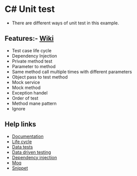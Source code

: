 # C# Unit test
- There are different ways of unit test in this example.
## Features:- [Wiki](https://github.com/mdzzaman/Unit-Test-CSharp/wiki)
- Test case life cycle
- Dependency Injection
- Private method test
- Parameter to method
- Same method call multiple times with different parameters
- Object pass to test method
- Mock service
- Mock method
- Exception handel
- Order of test
- Method mane pattern
- Ignore
## Help links
- [Documentation](https://docs.microsoft.com/en-us/dotnet/api/microsoft.visualstudio.testtools.unittesting?view=mstest-net-1.3.2)
- [Life cycle](https://www.meziantou.net/mstest-v2-test-lifecycle-attributes.htm)
- [Data tests](https://www.meziantou.net/mstest-v2-data-tests.htm)
- [Data driven testing](https://www.codemag.com/Article/1703021/Data-Driven-Testing-with-Visual-Studio)
- [Dependency injection](http://anthonygiretti.com/2018/01/14/injection-dependency-bring-your-own-container-in-net-core-web-api-example-with-simple-injector/)
- [Moq](https://github.com/Moq/moq4/wiki/Quickstart)
- [Snippet](https://gist.github.com/osmyn/906c917653a30864cb52dee02c36c14e)
